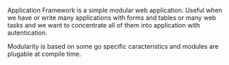 Application Framework is a simple modular web application.
Useful when we have or write many applications with forms and tables or many web tasks and we want to concentrate all of them into application with autentication.

Modularity is based on some go specific caracteristics and modules are plugable at compile time.
